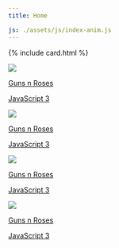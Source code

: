 ```yaml
---
title: Home

js: ./assets/js/index-anim.js
---
```


{% include card.html %}

<div class="projects-container">
    <a href="#" class="project-container-item">
        <img src="../assets/images/gnr.jpg" class="img-placeholder one">
        <span class="img-text">
        <p>Guns n Roses</p>
        <p>JavaScript 3</p>
        </span>
    </a>
   <a href="#" class="project-container-item">
        <img src="../assets/images/gnr.jpg" class="img-placeholder one">
        <span class="img-text">
        <p>Guns n Roses</p>
        <p>JavaScript 3</p>
        </span>
    </a>
    <a href="#" class="project-container-item">
        <img src="../assets/images/gnr.jpg" class="img-placeholder one">
        <span class="img-text">
        <p>Guns n Roses</p>
        <p>JavaScript 3</p>
        </span>
    </a>
    <a href="#" class="project-container-item">
        <img src="../assets/images/gnr.jpg" class="img-placeholder one">
        <span class="img-text">
        <p>Guns n Roses</p>
        <p>JavaScript 3</p>
        </span>
    </a>
    
</div>
